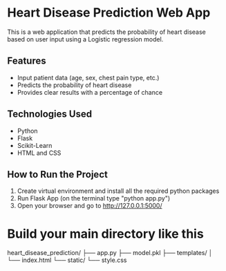 # Heart Disease Prediction Web App

This is a web application that predicts the probability of heart disease based on user input using a Logistic regression model.

## Features
- Input patient data (age, sex, chest pain type, etc.)
- Predicts the probability of heart disease
- Provides clear results with a percentage of chance

## Technologies Used
- Python
- Flask
- Scikit-Learn
- HTML and CSS

## How to Run the Project

1. Create virtual environment and install all the required python packages
2. Run Flask App (on the terminal type "python app.py")
3. Open your browser and go to http://127.0.0.1:5000/

# Build your main directory like this
heart_disease_prediction/
├── app.py
├── model.pkl
├── templates/
│   └── index.html
└── static/
    └── style.css

